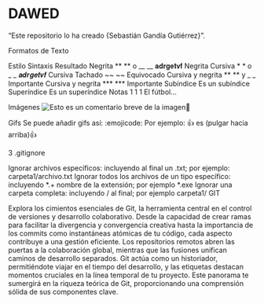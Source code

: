 # DAWED
“Este repositorio lo ha creado {Sebastián Gandía Gutiérrez}”.

Formatos de Texto

Estilo Sintaxis Resultado Negrita ** ** o __ __ 𝐚𝐝𝐫𝐠𝐞𝐭𝐯𝐟 Negrita Cursiva * * o _ _ 𝒂𝒅𝒓𝒈𝒆𝒕𝒗𝒇 Cursiva Tachado ~~ ~~ Equivocado Cursiva y negrita ** ** y _ _ Importante Cursiva y negrita *** *** Importante Subíndice Es un subíndice Superíndice Es un superíndice Notas 1 1 1 El fútbol…

Imágenes ![Esto es un comentario breve de la imagen](https://emojiterra.com/es/puno-cerrado/)👊

Gifs Se puede añadir gifs así: :emojicode: Por ejemplo: :+1: es (pulgar hacia arriba)👍

3 .gitignore

Ignorar archivos específicos: incluyendo al final un .txt; por ejemplo: carpeta1/archivo.txt
Ignorar todos los archivos de un tipo específico: incluyendo *.+ nombre de la extensión; por ejemplo *.exe
Ignorar una carpeta completa: incluyendo / al final; por ejemplo carpeta1/
GIT

Explora los cimientos esenciales de Git, la herramienta central en el control de versiones y desarrollo colaborativo. Desde la capacidad de crear ramas para facilitar la divergencia y convergencia creativa hasta la importancia de los commits como instantáneas atómicas de tu código, cada aspecto contribuye a una gestión eficiente. Los repositorios remotos abren las puertas a la colaboración global, mientras que las fusiones unifican caminos de desarrollo separados. Git actúa como un historiador, permitiéndote viajar en el tiempo del desarrollo, y las etiquetas destacan momentos cruciales en la línea temporal de tu proyecto. Este panorama te sumergirá en la riqueza teórica de Git, proporcionando una comprensión sólida de sus componentes clave.
